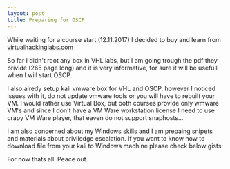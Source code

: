 ```yaml
---
layout: post
title: Preparing for OSCP
---
```


While waiting for a course start (12.11.2017) I decided to buy and learn from [virtualhackinglabs.com](https://virtualhackinglabs.com)

So far I didn't root any box in VHL labs, but I am going trough the pdf they privide (265 page long) and it is very informative, for sure it will be usefull when I will start OSCP.

I also alredy setup kali vmware box for VHL and OSCP, however I noticed issues with it, do not update vmware tools or you will have to rebuilt your VM. I would rather use Virtual Box, but both courses provide only wmware VM's and since I don't have a VM Ware workstation license I need to use crapy VM Ware player, that eaven do not support snaphosts...

I am also concerned about my Windows skills and I am prepaing snipets and materials about priviledge escalation. If you want to know how to download file from your kali to Windows machine please check below gists:



For now thats all. Peace out.

